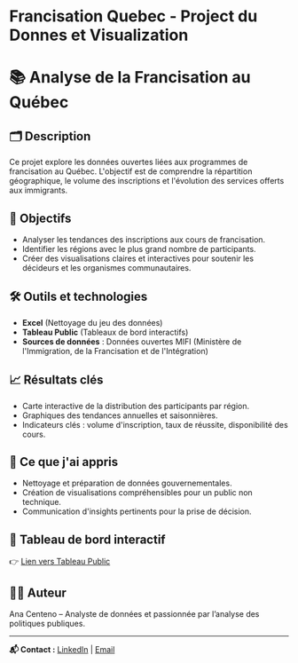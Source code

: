 # Francisation Quebec - Project du Donnes et Visualization

# 📚 Analyse de la Francisation au Québec

## 🗂️ Description
Ce projet explore les données ouvertes liées aux programmes de francisation au Québec. L'objectif est de comprendre la répartition géographique, le volume des inscriptions et l'évolution des services offerts aux immigrants.

## 🎯 Objectifs
- Analyser les tendances des inscriptions aux cours de francisation.
- Identifier les régions avec le plus grand nombre de participants.
- Créer des visualisations claires et interactives pour soutenir les décideurs et les organismes communautaires.

## 🛠️ Outils et technologies
- **Excel** (Nettoyage du jeu des données)
- **Tableau Public** (Tableaux de bord interactifs)
- **Sources de données** : Données ouvertes MIFI (Ministère de l'Immigration, de la Francisation et de l'Intégration)

## 📈 Résultats clés
- Carte interactive de la distribution des participants par région.
- Graphiques des tendances annuelles et saisonnières.
- Indicateurs clés : volume d'inscription, taux de réussite, disponibilité des cours.

## 🚀 Ce que j'ai appris
- Nettoyage et préparation de données gouvernementales.
- Création de visualisations compréhensibles pour un public non technique.
- Communication d'insights pertinents pour la prise de décision.

## 🔗 Tableau de bord interactif
👉 [Lien vers Tableau Public](https://tonlien.tableaupublic.com) 


## 👩‍💻 Auteur
Ana Centeno – Analyste de données et passionnée par l’analyse des politiques publiques.

---

**📬 Contact :** [LinkedIn](https://www.linkedin.com/in/ana-centeno-baltazar/) | [Email](CentenoAj@outlook.com)
